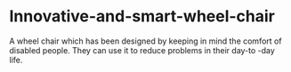 # Innovative-and-smart-wheel-chair
A wheel chair which has been designed by keeping in mind the comfort of disabled people. They can use it to reduce problems in their day-to -day life.

